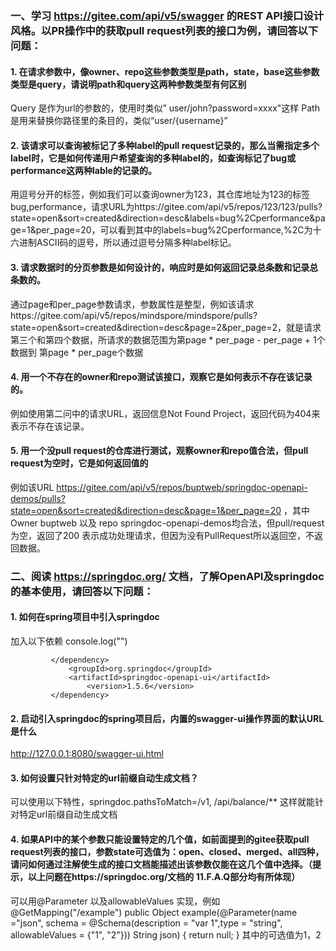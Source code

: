 <!--
 * @Author: your name
 * @Date: 2021-04-01 12:44:06
 * @LastEditTime: 2021-04-05 20:28:20
 * @LastEditors: Please set LastEditors
 * @Description: In User Settings Edit
 * @FilePath: \作业\3-28日作业.md
-->
### 一、学习 https://gitee.com/api/v5/swagger 的REST API接口设计风格。以PR操作中的获取pull request列表的接口为例，请回答以下问题：
#### 1. 在请求参数中，像owner、repo这些参数类型是path，state，base这些参数类型是query，请说明path和query这两种参数类型有何区别
Query 是作为url的参数的，使用时类似” user/john?password=xxxx"这样
Path是用来替换你路径里的条目的，类似“user/{username}”

#### 2. 该请求可以查询被标记了多种label的pull request记录的，那么当需指定多个label时，它是如何传递用户希望查询的多种label的，如查询标记了bug或performance这两种lable的记录的。
用逗号分开的标签，例如我们可以查询owner为123，其仓库地址为123的标签bug,performance，请求URL为https://gitee.com/api/v5/repos/123/123/pulls?state=open&sort=created&direction=desc&labels=bug%2Cperformance&page=1&per_page=20，可以看到其中的labels=bug%2Cperformance,%2C为十六进制ASCII码的逗号，所以通过逗号分隔多种label标记。

#### 3. 请求数据时的分页参数是如何设计的，响应时是如何返回记录总条数和记录总条数的。
通过page和per_page参数请求，参数属性是整型，例如该请求https://gitee.com/api/v5/repos/mindspore/mindspore/pulls?state=open&sort=created&direction=desc&page=2&per_page=2，就是请求第三个和第四个数据，所请求的数据范围为第page * per_page - per_page + 1个数据到 第page * per_page个数据


#### 4. 用一个不存在的owner和repo测试该接口，观察它是如何表示不存在该记录的。
例如使用第二问中的请求URL，返回信息Not Found Project，返回代码为404来表示不存在该记录。

#### 5. 用一个没pull request的仓库进行测试，观察owner和repo值合法，但pull request为空时，它是如何返回值的
例如该URL https://gitee.com/api/v5/repos/buptweb/springdoc-openapi-demos/pulls?state=open&sort=created&direction=desc&page=1&per_page=20 ，其中Owner buptweb 以及 repo springdoc-openapi-demos均合法，但pull/request为空，返回了200 表示成功处理请求，但因为没有PullRequest所以返回空，不返回数据。

### 二、阅读 https://springdoc.org/ 文档，了解OpenAPI及springdoc的基本使用，请回答以下问题：

#### 1. 如何在spring项目中引入springdoc
加入以下依赖
console.log("")

             </dependency>
                 <groupId>org.springdoc</groupId>
                 <artifactId>springdoc-openapi-ui</artifactId>
                     <version>1.5.6</version>
             </dependency>
#### 2. 启动引入springdoc的spring项目后，内置的swagger-ui操作界面的默认URL是什么
http://127.0.0.1:8080/swagger-ui.html

#### 3. 如何设置只针对特定的url前缀自动生成文档？
可以使用以下特性，springdoc.pathsToMatch=/v1, /api/balance/**
这样就能针对特定url前缀自动生成文档

#### 4. 如果API中的某个参数只能设置特定的几个值，如前面提到的gitee获取pull request列表的接口，参数state可选值为：open、closed、merged、all四种，请问如何通过注解使生成的接口文档能描述出该参数仅能在这几个值中选择。（提示，以上问题在https://springdoc.org/文档的 11.F.A.Q部分均有所体现）
可以用@Parameter 以及allowableValues 实现，例如@GetMapping("/example")
public Object example(@Parameter(name ="json", schema = @Schema(description = "var 1",type = "string", allowableValues = {"1", "2"}))
String json) {
   return null;
}
其中的可选值为1，2

